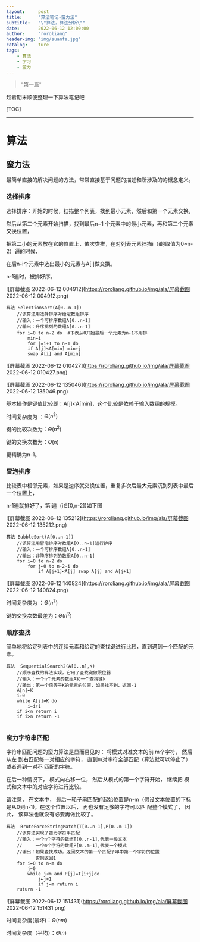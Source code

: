 ```yaml
---
layout:		post
title:		"算法笔记-蛮力法"
subtitle:	"\"算法，算法分析\""
date:		2022-06-12 12:00:00
author:		"roroliang"
header-img:	"img/suanfa.jpg"
catalog:	ture
tags:
    - 算法
    - 学习
    - 蛮力
---
```


> "第一篇"

趁着期末顺便整理一下算法笔记吧

[TOC]





------











# 算法

## 蛮力法

最简单直接的解决问题的方法，常常直接基于问题的描述和所涉及的的概念定义。

### 选择排序

选择排序：开始的时候，扫描整个列表，找到最小元素，然后和第一个元素交换，

然后从第二个元素开始扫描，找到最后n−1 个元素中的最小元素，再和第二个元素交换位置，

把第二小的元素放在它的位置上，依次类推，在对列表元素扫描i（i的取值为0~n-2）遍的时候，

在后n-i个元素中选出最小的元素与A[i]做交换。

n-1遍时，被排好序。

![屏幕截图 2022-06-12 004912](https://roroliang.github.io/img/ala/屏幕截图 2022-06-12 004912.png)



```
算法 SelectionSort(A[0..n-1])
	//该算法用选择排序对给定数组排序
	//输入：一个可排序数组A[0..n-1]
	//输出：升序排列的数组A[0..n-1]
	for i←0 to n-2 do  #下表从0开始最后一个元素为n-1不用排
		min←i
		for j=i+1 to n-1 do
		if A[j]<A[min] min←j
		swap A[i] and A[min]
```

![屏幕截图 2022-06-12 010427](https://roroliang.github.io/img/ala/屏幕截图 2022-06-12 010427.png)

![屏幕截图 2022-06-12 135046](https://roroliang.github.io/img/ala/屏幕截图 2022-06-12 135046.png)

基本操作是键值比较即：A[j]<A[min]，这个比较是依赖于输入数组的规模。

时间复杂度为 ：$\Theta(n^2)$



键的比较次数为：$\Theta(n^2)$



键的交换次数为：$\Theta(n)$



更精确为n-1。

### 冒泡排序

比较表中相邻元素，如果是逆序就交换位置，重复多次后最大元素沉到列表中最后一个位置上，

n-1遍就排好了，第i遍（i∈[0,n-2])如下图

![屏幕截图 2022-06-12 135212](https://roroliang.github.io/img/ala/屏幕截图 2022-06-12 135212.png)

```
算法 BubbleSort(A[0..n-1])
	//该算法用冒泡排序对数组A[0..n-1]进行排序
	//输入：一个可排序数组A[0..n-1]
	//输出：非降序排列的数组A[0..n-1]
	for i←0 to n-2 do
		for j←0 to n-2-i do
			if A[j+1]<A[j] swap A[j] and A[j+1]
```

![屏幕截图 2022-06-12 140824](https://roroliang.github.io/img/ala/屏幕截图 2022-06-12 140824.png)

时间复杂度为 ：$\Theta(n^2)$



键的交换次数最差为：$\Theta(n^2)$

### 顺序查找

简单地将给定列表中的连续元素和给定的查找键进行比较，直到遇到一个匹配的元素。

```
算法	SequentialSearch2(A[0..n],K)
	//顺序查找的算法实现，它用了查找键做限位器
	//输入：一个n个元素的数组A和一个查找键k
	//输出：第一个值等于K的元素的位置，如果找不到，返回-1
	A[n]←K
	i←0
	while A[j]≠K do
		i←i+1
	if i<n return i
	if i>n return -1
		
```



### 蛮力字符串匹配

字符串匹配问题的蛮力算法是显而易见的： 将模式对准文本的前 m个字符， 然后从左 到右匹配每一对相应的字符， 直到m对字符全部匹配（算法就可以停止了）或者遇到一对不 匹配的字符。 

在后一种情况下， 模式向右移一位， 然后从模式的第一个字符开始， 继续把 模式和文本中的对应字符进行比较。

 请注意， 在文本中， 最后一轮子串匹配的起始位置是n-m（假设文本位置的下标是从0到n-1)。在这个位置以后， 再也没有足够的字符可以匹 配整个模式了， 因此， 该算法也就没有必要再做比较了。

```
算法	BruteForceStringMatch(T[0..n-1],P[0..m-1])
	//该算法实现了蛮力字符串匹配
	//输入：一个n个字符的数组T[0..n-1],代表一段文本
	//	   一个m个字符的数组P[0..m-1],代表一个模式
	//输出：如果查找成功，返回文本的第一个匹配子串中第一个字符的位置
		   否则返回1
	for i←0 to n-m do
		j←0
		while j<m and P[j]=T[i+j]do
			j←j+1
			if j=m return i
	ruturn -1
```

![屏幕截图 2022-06-12 151431](https://roroliang.github.io/img/ala/屏幕截图 2022-06-12 151431.png)

时间复杂度(最坏)：$\Theta(nm)$

时间复杂度（平均）：$\Theta(n)$
